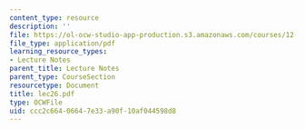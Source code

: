 ```yaml
---
content_type: resource
description: ''
file: https://ol-ocw-studio-app-production.s3.amazonaws.com/courses/12-950-atmospheric-and-oceanic-modeling-spring-2004/ccc2c66406647e33a90f10af044598d8_lec26.pdf
file_type: application/pdf
learning_resource_types:
- Lecture Notes
parent_title: Lecture Notes
parent_type: CourseSection
resourcetype: Document
title: lec26.pdf
type: OCWFile
uid: ccc2c664-0664-7e33-a90f-10af044598d8
---
```

